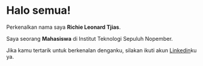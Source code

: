 # Halo semua! 

Perkenalkan nama saya **Richie Leonard Tjias**.<br>

Saya seorang **Mahasiswa** di Institut Teknologi Sepuluh Nopember.<br>

Jika kamu tertarik untuk berkenalan denganku, silakan ikuti akun [Linkedin](https://www.linkedin.com/in/richieleonard28)ku ya.
